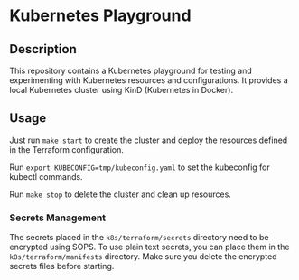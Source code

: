 # Kubernetes Playground

## Description

This repository contains a Kubernetes playground for testing and experimenting with Kubernetes resources and configurations. It provides a local Kubernetes cluster using KinD (Kubernetes in Docker).

## Usage

Just run `make start` to create the cluster and deploy the resources defined in the Terraform configuration.

Run `export KUBECONFIG=tmp/kubeconfig.yaml` to set the kubeconfig for kubectl commands.

Run `make stop` to delete the cluster and clean up resources.

### Secrets Management

The secrets placed in the `k8s/terraform/secrets` directory need to be encrypted using SOPS. To use plain text secrets, you can place them in the `k8s/terraform/manifests` directory. Make sure you delete the encrypted secrets files before starting.
